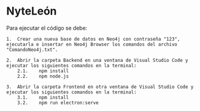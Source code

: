 # NyteLeón

Para ejecutar el código se debe:

    1.  Crear una nueva base de datos en Neo4j con contraseña "123", ejecutarla e insertar en Neo4j Browser los comandos del archivo "ComandoNeo4j.txt".

    2.  Abrir la carpeta Backend en una ventana de Visual Studio Code y ejecutar los siguientes comandos en la terminal:
        2.1.    npm install
        2.2.    npm node.js

    3.  Abrir la carpeta Frontend en otra ventana de Visual Studio Code y ejecutar los siguientes comandos en la terminal:
        3.1.    npm install
        3.2.    npm run electron:serve
